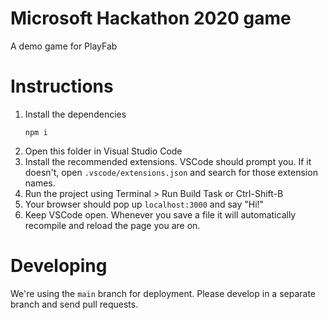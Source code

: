 # Microsoft Hackathon 2020 game

A demo game for PlayFab

# Instructions

1. Install the dependencies
    ```shell
    npm i
    ```
1. Open this folder in Visual Studio Code
1. Install the recommended extensions. VSCode should prompt you. If it doesn't, open `.vscode/extensions.json` and search for those extension names.
1. Run the project using Terminal > Run Build Task or Ctrl-Shift-B
1. Your browser should pop up `localhost:3000` and say "Hi!"
1. Keep VSCode open. Whenever you save a file it will automatically recompile and reload the page you are on.

# Developing

We're using the `main` branch for deployment. Please develop in a separate branch and send pull requests.
